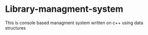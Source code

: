 # Library-managment-system
This is console based managment system written on c++ using data structures 
